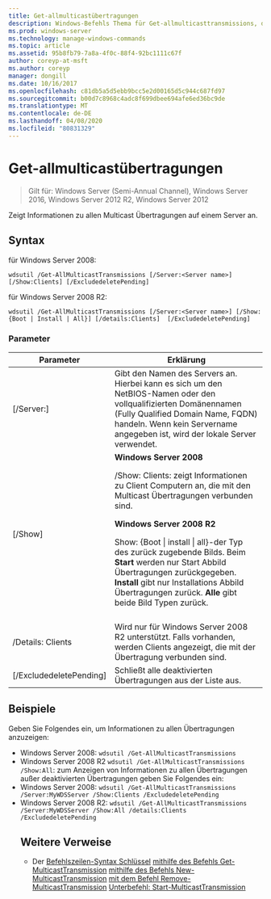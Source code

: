 ```yaml
---
title: Get-allmulticastübertragungen
description: Windows-Befehls Thema für Get-allmulticasttransmissions, das Informationen zu allen Multicast Übertragungen auf einem Server anzeigt.
ms.prod: windows-server
ms.technology: manage-windows-commands
ms.topic: article
ms.assetid: 95b8fb79-7a8a-4f0c-88f4-92bc1111c67f
author: coreyp-at-msft
ms.author: coreyp
manager: dongill
ms.date: 10/16/2017
ms.openlocfilehash: c81db5a5d5ebb9bcc5e2d00165d5c944c687fd97
ms.sourcegitcommit: b00d7c8968c4adc8f699dbee694afe6ed36bc9de
ms.translationtype: MT
ms.contentlocale: de-DE
ms.lasthandoff: 04/08/2020
ms.locfileid: "80831329"
---
```

# <a name="get-allmulticasttransmissions"></a>Get-allmulticastübertragungen

>Gilt für: Windows Server (Semi-Annual Channel), Windows Server 2016, Windows Server 2012 R2, Windows Server 2012

Zeigt Informationen zu allen Multicast Übertragungen auf einem Server an.

## <a name="syntax"></a>Syntax
für Windows Server 2008:
```
wdsutil /Get-AllMulticastTransmissions [/Server:<Server name>] [/Show:Clients] [/ExcludedeletePending]
```
für Windows Server 2008 R2:
```
wdsutil /Get-AllMulticastTransmissions [/Server:<Server name>] [/Show:{Boot | Install | All}] [/details:Clients]  [/ExcludedeletePending]
```
### <a name="parameters"></a>Parameter

|        Parameter        |                                                                                                                                                                                                                                                                   Erklärung                                                                                                                                                                                                                                                                    |
|-------------------------|--------------------------------------------------------------------------------------------------------------------------------------------------------------------------------------------------------------------------------------------------------------------------------------------------------------------------------------------------------------------------------------------------------------------------------------------------------------------------------------------------------------------------------------------------|
| [/Server:<Server name>] |                                                                                                                                                                                 Gibt den Namen des Servers an. Hierbei kann es sich um den NetBIOS-Namen oder den vollqualifizierten Domänennamen (Fully Qualified Domain Name, FQDN) handeln. Wenn kein Servername angegeben ist, wird der lokale Server verwendet.                                                                                                                                                                                  |
|         [/Show]         | **Windows Server 2008**<p>/Show: Clients: zeigt Informationen zu Client Computern an, die mit den Multicast Übertragungen verbunden sind.<p>**Windows Server 2008 R2**<p>Show: {Boot &#124; install &#124; all}-der Typ des zurück zugebende Bilds.                                Beim **Start** werden nur Start Abbild Übertragungen zurückgegeben.                                  **Install** gibt nur Installations Abbild Übertragungen zurück. **Alle** gibt beide Bild Typen zurück. |
|                         |                                                                                                                                                                                                                                                                                                                                                                                                                                                                                                                                                  |
|    /Details: Clients     |                                                                                                                                                                                              Wird nur für Windows Server 2008 R2 unterstützt. Falls vorhanden, werden Clients angezeigt, die mit der Übertragung verbunden sind.                                                                                                                                                                                               |
| [/ExcludedeletePending] |                                                                                                                                                                                                                                              Schließt alle deaktivierten Übertragungen aus der Liste aus.                                                                                                                                                                                                                                               |

## <a name="examples"></a><a name=BKMK_examples></a>Beispiele
Geben Sie Folgendes ein, um Informationen zu allen Übertragungen anzuzeigen:
- Windows Server 2008: `wdsutil /Get-AllMulticastTransmissions`
- Windows Server 2008 R2 `wdsutil /Get-AllMulticastTransmissions /Show:All`: zum Anzeigen von Informationen zu allen Übertragungen außer deaktivierten Übertragungen geben Sie Folgendes ein:
- Windows Server 2008: `wdsutil /Get-AllMulticastTransmissions /Server:MyWDSServer /Show:Clients /ExcludedeletePending`
- Windows Server 2008 R2: `wdsutil /Get-AllMulticastTransmissions /Server:MyWDSServer /Show:All /details:Clients /ExcludedeletePending`
  ## <a name="additional-references"></a>Weitere Verweise
  - Der [Befehlszeilen-Syntax Schlüssel](command-line-syntax-key.md)
  [mithilfe des Befehls Get-MulticastTransmission](using-the-get-multicasttransmission-command.md)
  [mithilfe des Befehls New-MulticastTransmission](using-the-new-multicasttransmission-command.md)
  [mit dem Befehl Remove-MulticastTransmission](using-the-remove-multicasttransmission-command.md)
  [Unterbefehl: Start-MulticastTransmission](subcommand-start-multicasttransmission.md)
